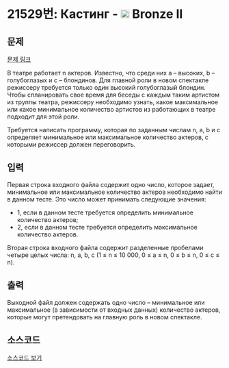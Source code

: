# 21529번: Кастинг - <img src="https://static.solved.ac/tier_small/4.svg" style="height:20px" /> Bronze II

<!-- performance -->

<!-- 문제 제출 후 깃허브에 푸시를 했을 때 제출한 코드의 성능이 입력될 공간입니다.-->

<!-- end -->

## 문제

[문제 링크](https://boj.kr/21529)


<p>В театре работает n актеров. Известно, что среди них a – высоких, b – голубоглазых и с – блондинов. Для главной роли в новом спектакле режиссеру требуется только один высокий голубоглазый блондин. Чтобы спланировать свое время для беседы с каждым таким артистом из труппы театра, режиссеру необходимо узнать, какое максимальное или какое минимальное количество артистов из работающих в театре подходит для этой роли.</p>

<p>Требуется написать программу, которая по заданным числам n, a, b и с определяет минимальное или максимальное количество актеров, с которыми режиссер должен переговорить.&nbsp;</p>



## 입력


<p>Первая строка входного файла содержит одно число, которое задает, минимальное или максимальное количество актеров необходимо найти в данном тесте. Это число может принимать следующие значения:</p>

<ul>
<li>1, если в данном теcте требуется определить минимальное количество актеров;</li>
<li>2, если в данном тесте требуется определить максимальное количество актеров.</li>
</ul>

<p>Вторая строка входного файла содержит разделенные пробелами четыре целых числа: n, a, b, с (1 ≤ n ≤ 10 000, 0 ≤ a ≤ n, 0 ≤ b ≤ n, 0 ≤ c ≤ n).</p>



## 출력


<p>Выходной файл должен содержать одно число – минимальное или максимальное (в зависимости от входных данных) количество актеров, которые могут претендовать на главную роль в новом спектакле.&nbsp;</p>



## 소스코드

[소스코드 보기](Кастинг.py)